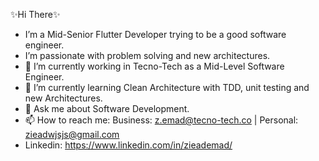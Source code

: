 ✨Hi There✨
* I’m a Mid-Senior Flutter Developer trying to be a good software engineer.
* I’m passionate with problem solving and new architectures.
* 🔭 I’m currently working in Tecno-Tech as a Mid-Level Software Engineer.
* 🌱 I’m currently learning Clean Architecture with TDD, unit testing and new Architectures.
* 💬 Ask me about Software Development.
* 📫 How to reach me: Business: z.emad@tecno-tech.co | Personal: zieadwjsjs@gmail.com 
* Linkedin: https://www.linkedin.com/in/zieademad/
